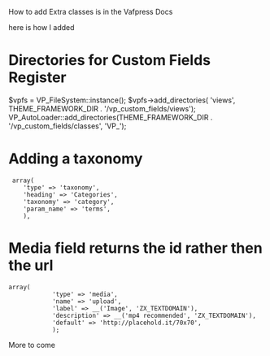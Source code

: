 How to add Extra classes is in the Vafpress Docs

here is how I added

# Directories for Custom Fields Register
$vpfs = VP_FileSystem::instance();
$vpfs->add_directories( 'views', THEME_FRAMEWORK_DIR . '/vp_custom_fields/views');
VP_AutoLoader::add_directories(THEME_FRAMEWORK_DIR . '/vp_custom_fields/classes', 'VP_');

# Adding a taxonomy

     array(
        'type' => 'taxonomy',
        'heading' => 'Categories',
        'taxonomy' => 'category',
        'param_name' => 'terms',
        ),
        
        
# Media field returns the id rather then the url

    array(
				'type' => 'media',
				'name' => 'upload',
				'label' => __('Image', 'ZX_TEXTDOMAIN'),
				'description' => __('mp4 recommended', 'ZX_TEXTDOMAIN'),
				'default' => 'http://placehold.it/70x70',
				);
				
More to come
